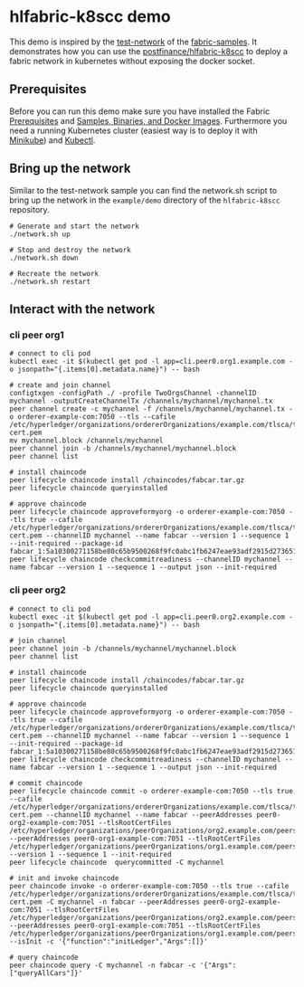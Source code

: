 # hlfabric-k8scc demo
This demo is inspired by the [test-network](https://github.com/hyperledger/fabric-samples/tree/master/test-network) of 
the [fabric-samples](https://github.com/hyperledger/fabric-samples).
It demonstrates how you can use the [postfinance/hlfabric-k8scc](https://github.com/postfinance/hlfabric-k8scc/) 
to deploy a fabric network in kubernetes without exposing the docker socket.

## Prerequisites
Before you can run this demo make sure you have installed the Fabric 
[Prerequisites](https://hyperledger-fabric.readthedocs.io/en/latest/prereqs.html) and 
[Samples, Binaries, and Docker Images](https://hyperledger-fabric.readthedocs.io/en/latest/install.html).
Furthermore you need a running Kubernetes cluster (easiest way is to deploy it with [Minikube](https://kubernetes.io/docs/tasks/tools/install-minikube/)) 
and [Kubectl](https://kubernetes.io/docs/tasks/tools/install-kubectl/).

## Bring up the network
Similar to the test-network sample you can find the network.sh script to bring up the network in the ```example/demo``` 
directory of the ```hlfabric-k8scc``` repository.
```shell script
# Generate and start the network
./network.sh up

# Stop and destroy the network
./network.sh down

# Recreate the network
./network.sh restart
```

## Interact with the network

### cli peer org1
```shell script
# connect to cli pod
kubectl exec -it $(kubectl get pod -l app=cli.peer0.org1.example.com -o jsonpath="{.items[0].metadata.name}") -- bash

# create and join channel
configtxgen -configPath ./ -profile TwoOrgsChannel -channelID mychannel -outputCreateChannelTx /channels/mychannel/mychannel.tx
peer channel create -c mychannel -f /channels/mychannel/mychannel.tx -o orderer-example-com:7050 --tls --cafile /etc/hyperledger/organizations/ordererOrganizations/example.com/tlsca/tlsca.example.com-cert.pem
mv mychannel.block /channels/mychannel
peer channel join -b /channels/mychannel/mychannel.block
peer channel list

# install chaincode
peer lifecycle chaincode install /chaincodes/fabcar.tar.gz
peer lifecycle chaincode queryinstalled

# approve chaincode
peer lifecycle chaincode approveformyorg -o orderer-example-com:7050 --tls true --cafile /etc/hyperledger/organizations/ordererOrganizations/example.com/tlsca/tlsca.example.com-cert.pem --channelID mychannel --name fabcar --version 1 --sequence 1 --init-required --package-id fabcar_1:5a10300271158be80c65b9500268f9fc0abc1fb6247eae93adf2915d273651f4
peer lifecycle chaincode checkcommitreadiness --channelID mychannel --name fabcar --version 1 --sequence 1 --output json --init-required
```
### cli peer org2
```shell script
# connect to cli pod
kubectl exec -it $(kubectl get pod -l app=cli.peer0.org2.example.com -o jsonpath="{.items[0].metadata.name}") -- bash

# join channel
peer channel join -b /channels/mychannel/mychannel.block
peer channel list

# install chaincode
peer lifecycle chaincode install /chaincodes/fabcar.tar.gz
peer lifecycle chaincode queryinstalled

# approve chaincode
peer lifecycle chaincode approveformyorg -o orderer-example-com:7050 --tls true --cafile /etc/hyperledger/organizations/ordererOrganizations/example.com/tlsca/tlsca.example.com-cert.pem --channelID mychannel --name fabcar --version 1 --sequence 1 --init-required --package-id fabcar_1:5a10300271158be80c65b9500268f9fc0abc1fb6247eae93adf2915d273651f4
peer lifecycle chaincode checkcommitreadiness --channelID mychannel --name fabcar --version 1 --sequence 1 --output json --init-required

# commit chaincode
peer lifecycle chaincode commit -o orderer-example-com:7050 --tls true --cafile /etc/hyperledger/organizations/ordererOrganizations/example.com/tlsca/tlsca.example.com-cert.pem --channelID mychannel --name fabcar --peerAddresses peer0-org2-example-com:7051 --tlsRootCertFiles /etc/hyperledger/organizations/peerOrganizations/org2.example.com/peers/peer0.org2.example.com/tls/ca.crt --peerAddresses peer0-org1-example-com:7051 --tlsRootCertFiles /etc/hyperledger/organizations/peerOrganizations/org1.example.com/peers/peer0.org1.example.com/tls/ca.crt --version 1 --sequence 1 --init-required
peer lifecycle chaincode  querycommitted -C mychannel

# init and invoke chaincode
peer chaincode invoke -o orderer-example-com:7050 --tls true --cafile /etc/hyperledger/organizations/ordererOrganizations/example.com/tlsca/tlsca.example.com-cert.pem -C mychannel -n fabcar --peerAddresses peer0-org2-example-com:7051 --tlsRootCertFiles /etc/hyperledger/organizations/peerOrganizations/org2.example.com/peers/peer0.org2.example.com/tls/ca.crt --peerAddresses peer0-org1-example-com:7051 --tlsRootCertFiles /etc/hyperledger/organizations/peerOrganizations/org1.example.com/peers/peer0.org1.example.com/tls/ca.crt --isInit -c '{"function":"initLedger","Args":[]}'

# query chaincode
peer chaincode query -C mychannel -n fabcar -c '{"Args":["queryAllCars"]}'
```